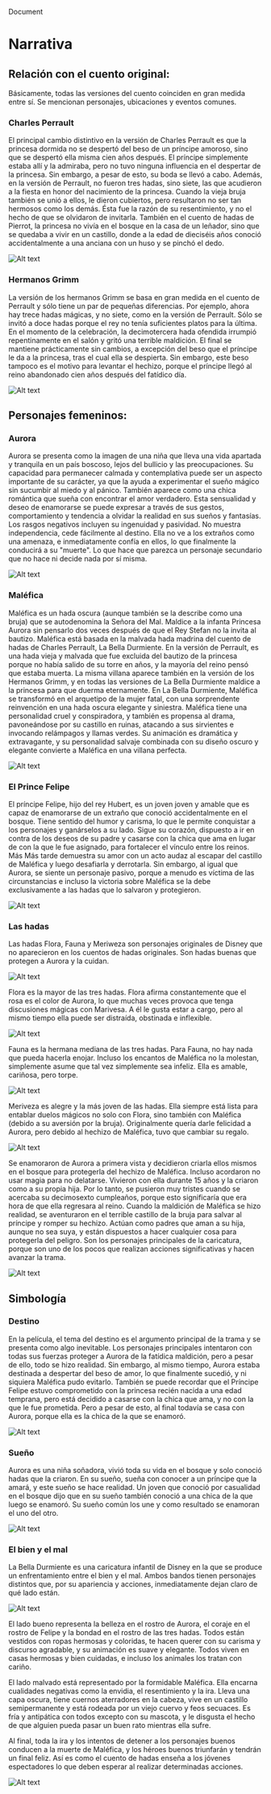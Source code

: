   Document

Narrativa
=========

Relación con el cuento original:
--------------------------------

Básicamente, todas las versiones del cuento coinciden en gran medida entre sí. Se mencionan personajes, ubicaciones y eventos comunes.

### Charles Perrault

El principal cambio distintivo en la versión de Charles Perrault es que la princesa dormida no se despertó del beso de un príncipe amoroso, sino que se despertó ella misma cien años después. El príncipe simplemente estaba allí y la admiraba, pero no tuvo ninguna influencia en el despertar de la princesa. Sin embargo, a pesar de esto, su boda se llevó a cabo. Además, en la versión de Perrault, no fueron tres hadas, sino siete, las que acudieron a la fiesta en honor del nacimiento de la princesa. Cuando la vieja bruja también se unió a ellos, le dieron cubiertos, pero resultaron no ser tan hermosos como los demás. Ésta fue la razón de su resentimiento, y no el hecho de que se olvidaron de invitarla. También en el cuento de hadas de Pierrot, la princesa no vivía en el bosque en la casa de un leñador, sino que se quedaba a vivir en un castillo, donde a la edad de dieciséis años conoció accidentalmente a una anciana con un huso y se pinchó el dedo.

<img title="a title" alt="Alt text" src="Images/Charles_Perrault.png">

### Hermanos Grimm

La versión de los hermanos Grimm se basa en gran medida en el cuento de Perrault y sólo tiene un par de pequeñas diferencias. Por ejemplo, ahora hay trece hadas mágicas, y no siete, como en la versión de Perrault. Sólo se invitó a doce hadas porque el rey no tenía suficientes platos para la última. En el momento de la celebración, la decimotercera hada ofendida irrumpió repentinamente en el salón y gritó una terrible maldición. El final se mantiene prácticamente sin cambios, a excepción del beso que el príncipe le da a la princesa, tras el cual ella se despierta. Sin embargo, este beso tampoco es el motivo para levantar el hechizo, porque el príncipe llegó al reino abandonado cien años después del fatídico día.

<img title="a title" alt="Alt text" src="Images/Brothers_Grimm.jpg">

Personajes femeninos:
---------------------

### Aurora

Aurora se presenta como la imagen de una niña que lleva una vida apartada y tranquila en un país boscoso, lejos del bullicio y las preocupaciones. Su capacidad para permanecer calmada y contemplativa puede ser un aspecto importante de su carácter, ya que la ayuda a experimentar el sueño mágico sin sucumbir al miedo y al pánico. También aparece como una chica romántica que sueña con encontrar el amor verdadero. Esta sensualidad y deseo de enamorarse se puede expresar a través de sus gestos, comportamiento y tendencia a olvidar la realidad en sus sueños y fantasías. Los rasgos negativos incluyen su ingenuidad y pasividad. No muestra independencia, cede fácilmente al destino. Ella no ve a los extraños como una amenaza, e inmediatamente confía en ellos, lo que finalmente la conducirá a su "muerte". Lo que hace que parezca un personaje secundario que no hace ni decide nada por sí misma.

<img title="a title" alt="Alt text" src="Images/Aurora.png">

### Maléfica

Maléfica es un hada oscura (aunque también se la describe como una bruja) que se autodenomina la Señora del Mal. Maldice a la infanta Princesa Aurora sin pensarlo dos veces después de que el Rey Stefan no la invita al bautizo. Maléfica está basada en la malvada hada madrina del cuento de hadas de Charles Perrault, La Bella Durmiente. En la versión de Perrault, es una hada vieja y malvada que fue excluida del bautizo de la princesa porque no había salido de su torre en años, y la mayoría del reino pensó que estaba muerta. La misma villana aparece también en la versión de los Hermanos Grimm, y en todas las versiones de La Bella Durmiente maldice a la princesa para que duerma eternamente. En La Bella Durmiente, Maléfica se transformó en el arquetipo de la mujer fatal, con una sorprendente reinvención en una hada oscura elegante y siniestra. Maléfica tiene una personalidad cruel y conspiradora, y también es propensa al drama, pavoneándose por su castillo en ruinas, atacando a sus sirvientes e invocando relámpagos y llamas verdes. Su animación es dramática y extravagante, y su personalidad salvaje combinada con su diseño oscuro y elegante convierte a Maléfica en una villana perfecta.

<img title="a title" alt="Alt text" src="Images/Maleficent.jpg">

### El Prince Felipe

El príncipe Felipe, hijo del rey Hubert, es un joven joven y amable que es capaz de enamorarse de un extraño que conoció accidentalmente en el bosque. Tiene sentido del humor y carisma, lo que le permite conquistar a los personajes y ganárselos a su lado. Sigue su corazón, dispuesto a ir en contra de los deseos de su padre y casarse con la chica que ama en lugar de con la que le fue asignado, para fortalecer el vínculo entre los reinos. Más Más tarde demuestra su amor con un acto audaz al escapar del castillo de Maléfica y luego desafiarla y derrotarla. Sin embargo, al igual que Aurora, se siente un personaje pasivo, porque a menudo es víctima de las circunstancias e incluso la victoria sobre Maléfica se la debe exclusivamente a las hadas que lo salvaron y protegieron.

<img title="a title" alt="Alt text" src="Images/Phillip.png">

### Las hadas

Las hadas Flora, Fauna y Meriweza son personajes originales de Disney que no aparecieron en los cuentos de hadas originales. Son hadas buenas que protegen a Aurora y la cuidan.

<img title="a title" alt="Alt text" src="Images/Fairies.jpg">

Flora es la mayor de las tres hadas. Flora afirma constantemente que el rosa es el color de Aurora, lo que muchas veces provoca que tenga discusiones mágicas con Marivesa. A él le gusta estar a cargo, pero al mismo tiempo ella puede ser distraída, obstinada e inflexible.

<img title="a title" alt="Alt text" src="Images/Flora.jpg">

Fauna es la hermana mediana de las tres hadas. Para Fauna, no hay nada que pueda hacerla enojar. Incluso los encantos de Maléfica no la molestan, simplemente asume que tal vez simplemente sea infeliz. Ella es amable, cariñosa, pero torpe.

<img title="a title" alt="Alt text" src="/Images/Fauna.jpg">

Meriveza es alegre y la más joven de las hadas. Ella siempre está lista para entablar duelos mágicos no solo con Flora, sino también con Maléfica (debido a su aversión por la bruja). Originalmente quería darle felicidad a Aurora, pero debido al hechizo de Maléfica, tuvo que cambiar su regalo.

<img title="a title" alt="Alt text" src="Images/Merryweather.jpeg">

Se enamoraron de Aurora a primera vista y decidieron criarla ellos mismos en el bosque para protegerla del hechizo de Maléfica. Incluso acordaron no usar magia para no delatarse. Vivieron con ella durante 15 años y la criaron como a su propia hija. Por lo tanto, se pusieron muy tristes cuando se acercaba su decimosexto cumpleaños, porque esto significaría que era hora de que ella regresara al reino. Cuando la maldición de Maléfica se hizo realidad, se aventuraron en el terrible castillo de la bruja para salvar al príncipe y romper su hechizo. Actúan como padres que aman a su hija, aunque no sea suya, y están dispuestos a hacer cualquier cosa para protegerla del peligro. Son los personajes principales de la caricatura, porque son uno de los pocos que realizan acciones significativas y hacen avanzar la trama.

<img title="a title" alt="Alt text" src="Images/Fairies and Aurora.jpg">

Simbología
----------

### Destino

En la película, el tema del destino es el argumento principal de la trama y se presenta como algo inevitable. Los personajes principales intentaron con todas sus fuerzas proteger a Aurora de la fatídica maldición, pero a pesar de ello, todo se hizo realidad. Sin embargo, al mismo tiempo, Aurora estaba destinada a despertar del beso de amor, lo que finalmente sucedió, y ni siquiera Maléfica pudo evitarlo. También se puede recordar que el Príncipe Felipe estuvo comprometido con la princesa recién nacida a una edad temprana, pero está decidido a casarse con la chica que ama, y ​​no con la que le fue prometida. Pero a pesar de esto, al final todavía se casa con Aurora, porque ella es la chica de la que se enamoró.

<img title="a title" alt="Alt text" src="Images/Destiny.png">

### Sueño

Aurora es una niña soñadora, vivió toda su vida en el bosque y solo conoció hadas que la criaron. En su sueño, sueña con conocer a un príncipe que la amará, y este sueño se hace realidad. Un joven que conoció por casualidad en el bosque dijo que en su sueño también conoció a una chica de la que luego se enamoró. Su sueño común los une y como resultado se enamoran el uno del otro.

<img title="a title" alt="Alt text" src="Images/Dreams.png">

### El bien y el mal

La Bella Durmiente es una caricatura infantil de Disney en la que se produce un enfrentamiento entre el bien y el mal. Ambos bandos tienen personajes distintos que, por su apariencia y acciones, inmediatamente dejan claro de qué lado están.

<img title="a title" alt="Alt text" src="Images/Good and Evil.jpg">

El lado bueno representa la belleza en el rostro de Aurora, el coraje en el rostro de Felipe y la bondad en el rostro de las tres hadas. Todos están vestidos con ropas hermosas y coloridas, te hacen querer con su carisma y discurso agradable, y su animación es suave y elegante. Todos viven en casas hermosas y bien cuidadas, e incluso los animales los tratan con cariño.

El lado malvado está representado por la formidable Maléfica. Ella encarna cualidades negativas como la envidia, el resentimiento y la ira. Lleva una capa oscura, tiene cuernos aterradores en la cabeza, vive en un castillo semipermanente y está rodeada por un viejo cuervo y feos secuaces. Es fría y antipática con todos excepto con su mascota, y le disgusta el hecho de que alguien pueda pasar un buen rato mientras ella sufre.

Al final, toda la ira y los intentos de detener a los personajes buenos conducen a la muerte de Maléfica, y los héroes buenos triunfarán y tendrán un final feliz. Así es como el cuento de hadas enseña a los jóvenes espectadores lo que deben esperar al realizar determinadas acciones.

<img title="a title" alt="Alt text" src="Images/Good vs Evil.jpg">
